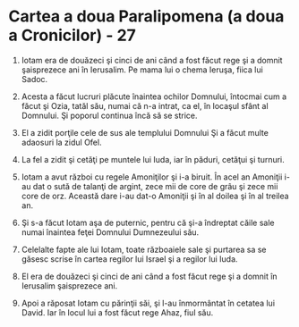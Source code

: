 # Cartea a doua Paralipomena (a doua a Cronicilor) - 27

1. Iotam era de douăzeci şi cinci de ani când a fost făcut rege şi a domnit şaisprezece ani în Ierusalim. Pe mama lui o chema Ieruşa, fiica lui Sadoc. 

2. Acesta a făcut lucruri plăcute înaintea ochilor Domnului, întocmai cum a făcut şi Ozia, tatăl său, numai că n-a intrat, ca el, în locaşul sfânt al Domnului. Şi poporul continua încă să se strice. 

3. El a zidit porţile cele de sus ale templului Domnului Şi a făcut multe adaosuri la zidul Ofel. 

4. La fel a zidit şi cetăţi pe muntele lui Iuda, iar în păduri, cetăţui şi turnuri. 

5. Iotam a avut război cu regele Amoniţilor şi i-a biruit. În acel an Amoniţii i-au dat o sută de talanţi de argint, zece mii de core de grâu şi zece mii core de orz. Această dare i-au dat-o Amoniţii şi în al doilea şi în al treilea an. 

6. Şi s-a făcut Iotam aşa de puternic, pentru că şi-a îndreptat căile sale numai înaintea feţei Domnului Dumnezeului său. 

7. Celelalte fapte ale lui Iotam, toate războaiele sale şi purtarea sa se găsesc scrise în cartea regilor lui Israel şi a regilor lui Iuda. 

8. El era de douăzeci şi cinci de ani când a fost făcut rege şi a domnit în Ierusalim şaisprezece ani. 

9. Apoi a răposat Iotam cu părinţii săi, şi l-au înmormântat în cetatea lui David. Iar în locul lui a fost făcut rege Ahaz, fiul său. 

